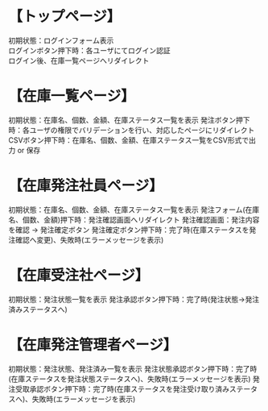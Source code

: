 # 【トップページ】  
初期状態：ログインフォーム表示  
ログインボタン押下時：各ユーザにてログイン認証  
ログイン後、在庫一覧ページへリダイレクト  

# 【在庫一覧ページ】
初期状態：在庫名、個数、金額、在庫ステータス一覧を表示
発注ボタン押下時：各ユーザの権限でバリデーションを行い、対応したページにリダイレクト
CSVボタン押下時：在庫名、個数、金額、在庫ステータス一覧をCSV形式で出力 or 保存

# 【在庫発注社員ページ】
初期状態：在庫名、個数、金額、在庫ステータス一覧を表示
発注フォーム(在庫名、個数、金額)押下時：発注確認画面へリダイレクト
発注確認画面：発注内容を確認 -> 発注確定ボタン
発注確定ボタン押下時：完了時(在庫ステータスを発注確認へ変更)、失敗時(エラーメッセージを表示)

# 【在庫受注社ページ】
初期状態：発注状態一覧を表示
発注承認ボタン押下時：完了時(発注状態->発注済みステータスへ)

# 【在庫発注管理者ページ】
初期状態：発注状態、発注済み一覧を表示
発注状態承認ボタン押下時：完了時(在庫ステータスを発注状態ステータスへ)、失敗時(エラーメッセージを表示)
発注受取承認ボタン押下時：完了時(在庫ステータスを発注受け取り済みステータスへ)、失敗時(エラーメッセージを表示)
